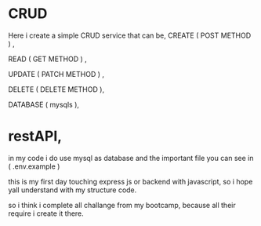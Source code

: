 # CRUD
Here i create a simple CRUD service that can be, 
CREATE ( POST METHOD ) , 

READ ( GET METHOD ) ,

UPDATE ( PATCH METHOD ) ,

DELETE ( DELETE METHOD ),

DATABASE ( mysqls ),

restAPI,
================================================================================================

in my code i do use mysql as database and the important file you can see in ( .env.example )

this is my first day touching express js or backend with javascript, so i hope yall understand with my structure code.

so i think i complete all challange from my bootcamp, because all their require i create it there.

